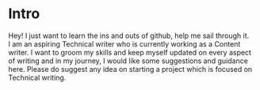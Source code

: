 # Intro
Hey! I just want to learn the ins and outs of github, help me sail through it. <br>
I am an aspiring Technical writer who is currently working as a Content writer. I want to groom my skills and keep myself updated on every aspect of writing and in my journey, 
I would like some suggestions and guidance here. 
Please do suggest any idea on starting a project which is focused on Technical writing.
